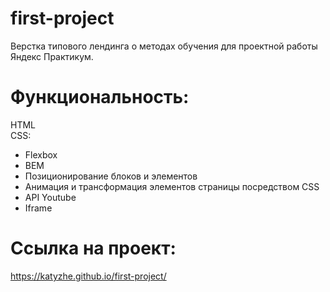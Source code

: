 # first-project  
Верстка типового лендинга о методах обучения для проектной работы Яндекс Практикум.  

# Функциональность:  

HTML  
CSS:   
* Flexbox
* BEM
* Позиционирование блоков и элементов
* Анимация и трансформация элементов страницы посредством CSS
* API Youtube
* Iframe

# Ссылка на проект:  

https://katyzhe.github.io/first-project/
